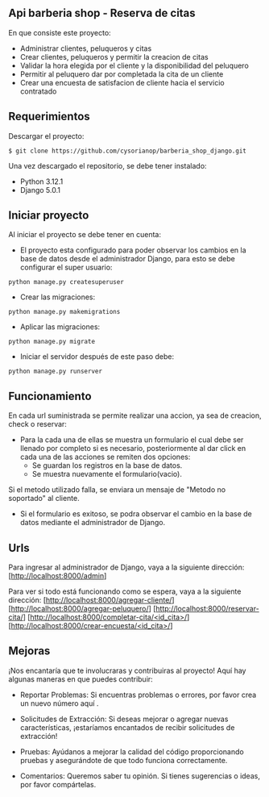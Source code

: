 ## Api barberia shop - Reserva de citas

En que consiste este proyecto:
- Administrar clientes, peluqueros y citas
- Crear clientes, peluqueros y permitir la creacion de citas
- Validar la hora elegida por el cliente y la disponibilidad del peluquero
- Permitir al peluquero dar por completada la cita de un cliente
- Crear una encuesta de satisfacion de cliente hacia el servicio contratado

## Requerimientos

Descargar el proyecto:

```
$ git clone https://github.com/cysorianop/barberia_shop_django.git
```

Una vez descargado el repositorio, se debe tener instalado:
- Python 3.12.1
- Django 5.0.1

## Iniciar proyecto

Al iniciar el proyecto se debe tener en cuenta:

- El proyecto esta configurado para poder observar los cambios en la base de datos desde el administrador Django, para esto se debe configurar el super usuario:

```
python manage.py createsuperuser
```

- Crear las migraciones: 

```
python manage.py makemigrations
```

- Aplicar las migraciones:

```
python manage.py migrate
```

- Iniciar el servidor después de este paso debe:

```
python manage.py runserver 
```

## Funcionamiento

En cada url suministrada se permite realizar una accion, ya sea de creacion, check o reservar:
- Para la cada una de ellas se muestra un formulario el cual debe ser llenado por completo si es necesario, posteriormente al dar click en cada una de las acciones se remiten dos opciones:
    - Se guardan los registros en la base de datos.
    - Se muestra nuevamente el formulario(vacio).

Si el metodo utilizado falla, se enviara un mensaje de "Metodo no soportado" al cliente.

- Si el formulario es exitoso, se podra observar el cambio en la base de datos mediante el administrador de Django.


## Urls

Para ingresar al administrador de Django, vaya a la siguiente dirección:
[[http://localhost:8000/admin](http://localhost:8000/admin)]

Para ver si todo está funcionando como se espera, vaya a la siguiente dirección:
[[http://localhost:8000/agregar-cliente/](http://localhost:8000/agregar-cliente/)]
[[http://localhost:8000/agregar-peluquero/](http://localhost:8000/agregar-peluquero/)]
[[http://localhost:8000/reservar-cita/](http://localhost:8000/reservar-cita/)]
[[http://localhost:8000/completar-cita/<id_cita>/](http://localhost:8000/completar-cita/<id_cita>/)]
[[http://localhost:8000/crear-encuesta/<id_cita>/](http://localhost:8000/crear-encuesta/<id_cita>/)]

## Mejoras

¡Nos encantaría que te involucraras y contribuiras al proyecto! Aquí hay algunas maneras en que puedes contribuir:

- Reportar Problemas: Si encuentras problemas o errores, por favor crea un nuevo número aquí .

- Solicitudes de Extracción: Si deseas mejorar o agregar nuevas características, ¡estaríamos encantados de recibir solicitudes de extracción!

- Pruebas: Ayúdanos a mejorar la calidad del código proporcionando pruebas y asegurándote de que todo funciona correctamente.

- Comentarios: Queremos saber tu opinión. Si tienes sugerencias o ideas, por favor compártelas.





